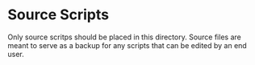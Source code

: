 # Source Scripts

Only source scritps should be placed in this directory.  Source files are meant to serve as a backup for any scripts that can be edited by an end user.

